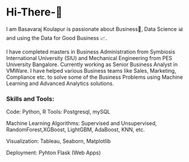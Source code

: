 # Hi-There-👋
I am Basavaraj Koulapur is passionate about Business💼, Data Science 📊 and using the Data for Good Business 📈.

I have completed masters in Business Administration from Symbiosis International University (SIU) and Mechanical Engineering from PES University Bangalore. Currently working as Senior Business Analyst in VMWare. I have helped various Business teams like Sales, Marketing, Compliance etc. to solve some of the Business Problems using Machine Learning and Advanced Analytics solutions.


### Skills and Tools:
Code: Python, R
Tools: Postgresql, mySQL

Machine Learning Algorithms: Supervised and Unsupervised, RandomForest,XGBoost, LightGBM, AdaBoost, KNN, etc.

Visualization: Tableau, Seaborn, Matplotlib

Deployment: Pyhton Flask (Web Apps)
            

